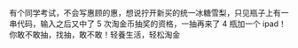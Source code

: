 有个同学考试，不会写惠顾的惠，想说拧开新买的统一冰糖雪梨，只见瓶子上有一串代码，输入之后又中了 5 次淘金币抽奖的资格，一抽再来了 4 瓶加一个 ipad！你敢不敢抽，找抽，敢不敢！轻養生活，轻松淘金  ​​​​
